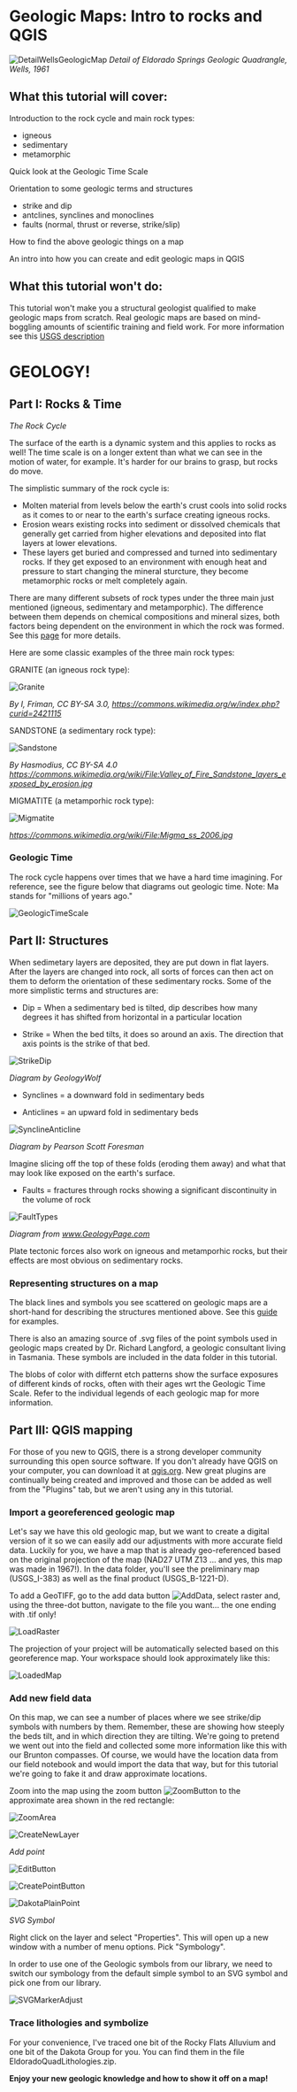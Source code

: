 # Geologic Maps: Intro to rocks and QGIS

![DetailWellsGeologicMap](images/NCARGeologyScreenshot.JPG)
*Detail of Eldorado Springs Geologic Quadrangle, Wells, 1961*

## What this tutorial will cover:

Introduction to the rock cycle and main rock types:
- igneous
- sedimentary
- metamorphic

Quick look at the Geologic Time Scale

Orientation to some geologic terms and structures
- strike and dip
- antclines, synclines and monoclines
- faults (normal, thrust or reverse, strike/slip)

How to find the above geologic things on a map

An intro into how you can create and edit geologic maps in QGIS

## What this tutorial won't do:

This tutorial won't make you a structural geologist qualified to make geologic maps from scratch. Real geologic maps are based on mind-boggling amounts of scientific training and field work. For more information see this [USGS description](https://www.usgs.gov/core-science-systems/national-cooperative-geologic-mapping-program/science/introduction-geologic?qt-science_center_objects=0#qt-science_center_objects)

# GEOLOGY!
## Part I: Rocks & Time

*The Rock Cycle*

The surface of the earth is a dynamic system and this applies to rocks as well! The time scale is on a longer extent than what we can see in the motion of water, for example. It's harder for our brains to grasp, but rocks do move.

The simplistic summary of the rock cycle is: 
- Molten material from levels below the earth's crust cools into solid rocks as it comes to or near to the earth's surface creating igneous rocks.
- Erosion wears existing rocks into sediment or dissolved chemicals that generally get carried from higher elevations and deposited into flat layers at lower elevations.
- These layers get buried and compressed and turned into sedimentary rocks. If they get exposed to an environment with enough heat and pressure to start changing the mineral sturcture, they become metamorphic rocks or melt completely again.

There are many different subsets of rock types under the three main just mentioned (igneous, sedimentary and metamporphic). The difference between them depends on chemical compositions and mineral sizes, both factors being dependent on the environment in which the rock was formed. See this [page](https://geology.utah.gov/map-pub/survey-notes/glad-you-asked/igneous-sedimentary-metamorphic-rocks/) for more details.

Here are some classic examples of the three main rock types:


GRANITE (an igneous rock type):

![Granite](images/FjaereGranite.jpeg)

*By I, Friman, CC BY-SA 3.0, https://commons.wikimedia.org/w/index.php?curid=2421115*



SANDSTONE (a sedimentary rock type):

![Sandstone](images/Valley_of_Fire_Sandstone.jpg)

*By Hasmodius, CC BY-SA 4.0 https://commons.wikimedia.org/wiki/File:Valley_of_Fire_Sandstone_layers_exposed_by_erosion.jpg*



MIGMATITE (a metamporhic rock type):

![Migmatite](images/Migmatite.jpg)

*https://commons.wikimedia.org/wiki/File:Migma_ss_2006.jpg*



### Geologic Time

The rock cycle happens over times that we have a hard time imagining. For reference, see the figure below that diagrams out geologic time. Note: Ma stands for "millions of years ago."

![GeologicTimeScale](images/Geologic_time_scale.jpg)





## Part II: Structures

When sedimetary layers are deposited, they are put down in flat layers. After the layers are changed into rock, all sorts of forces can then act on them to deform the orientation of these sedimentary rocks. Some of the more simplistic terms and structures are:

- Dip = When a sedimentary bed is tilted, dip describes how many degrees it has shifted from horizontal in a particular location

- Strike = When the bed tilts, it does so around an axis. The direction that axis points is the strike of that bed.

![StrikeDip](images/StrikeDip.png)

*Diagram by GeologyWolf*

- Synclines = a downward fold in sedimentary beds

- Anticlines = an upward fold in sedimentary beds

![SynclineAnticline](images/SynclineAnticline.png)

*Diagram by Pearson Scott Foresman*

Imagine slicing off the top of these folds (eroding them away) and what that may look like exposed on the earth's surface.


- Faults = fractures through rocks showing a significant discontinuity in the volume of rock

![FaultTypes](images/ThreeFaults_GeologyPage.png)

*Diagram from www.GeologyPage.com*

Plate tectonic forces also work on igneous and metamporhic rocks, but their effects are most obvious on sedimentary rocks.

### Representing structures on a map

The black lines and symbols you see scattered on geologic maps are a short-hand for describing the structures mentioned above. See this [guide](https://commons.wvc.edu/rdawes/G101OCL/Basics/BscsTables/geomapsymb.html#sdtable) for examples.

There is also an amazing source of .svg files of the point symbols used in geologic maps created by Dr. Richard Langford, a geologic consultant living in Tasmania.  These symbols are included in the data folder in this tutorial.

The blobs of color with differnt etch patterns show the surface exposures of different kinds of rocks, often with their ages wrt the Geologic Time Scale. Refer to the individual legends of each geologic map for more information.


## Part III: QGIS mapping

For those of you new to QGIS, there is a strong developer community surrounding this open source software. If you don't already have QGIS on your computer, you can download it at [qgis.org](https://www.qgis.org/en/site/). New great plugins are continually being created and improved and those can be added as well from the "Plugins" tab, but we aren't using any in this tutorial.

### Import a georeferenced geologic map

Let's say we have this old geologic map, but we want to create a digital version of it so we can easily add our adjustments with more accurate field data. Luckily for you, we have a map that is already geo-referenced based on the original projection of the map (NAD27 UTM Z13 ... and yes, this map was made in 1967!). In the data folder, you'll see the preliminary map (USGS_I-383) as well as the final product (USGS_B-1221-D).

To add a GeoTIFF, go to the add data button ![AddData](images/AddData.png), select raster and, using the three-dot button, navigate to the file you want... the one ending with .tif only!

![LoadRaster](images/LoadRasterMap.png)

The projection of your project will be automatically selected based on this georeference map. Your workspace should look approximately like this:

![LoadedMap](images/LoadedMap.png)

### Add new field data

On this map, we can see a number of places where we see strike/dip symbols with numbers by them. Remember, these are showing how steeply the beds tilt, and in which direction they are tilting. We're going to pretend we went out into the field and collected some more information like this with our Brunton compasses. Of course, we would have the location data from our field notebook and would import the data that way, but for this tutorial we're going to fake it and draw approximate locations.

Zoom into the map using the zoom button ![ZoomButton](images/ZoomButton) to the approximate area shown in the red rectangle:

![ZoomArea](images/MapZoomArea.png)

![CreateNewLayer](images/CreateNewLayer.png)


*Add point*

![EditButton](images/EditButton.png)

![CreatePointButton](images/CreatePointButton.png)

![DakotaPlainPoint](images/Dakota_PlainPoint.png)

*SVG Symbol*

Right click on the layer and select "Properties". This will open up a new window with a number of menu options. Pick "Symbology".

In order to use one of the Geologic symbols from our library, we need to switch our symbology from the default simple symbol to an SVG symbol and pick one from our library.



![SVGMarkerAdjust](images/SVGMarkerGUI.png)

### Trace lithologies and symbolize

For your convenience, I've traced one bit of the Rocky Flats Alluvium and one bit of the Dakota Group for you. You can find them in the file EldoradoQuadLithologies.zip.


**Enjoy your new geologic knowledge and how to show it off on a map!**
